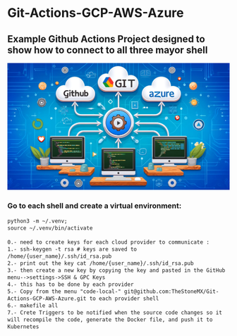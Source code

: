 # Git-Actions-GCP-AWS-Azure
## Example Github Actions Project designed to show how to connect to all three mayor shell



![GitActions](https://github.com/TheStoneMX/Git-Actions-GCP-AWS-Azure/blob/1c5a47ef8d601eed2a7fa2be88cb3be661fa9a3a/%20An%20illustration%20of%20continuous%20integration%20with%20Git%20actions%20connecting%20the%20three%20major%20cloud%20platforms_%20Google%20Cloud%20Platform%20(GCP)%2C%20Amazon%20Web%20Service.webp)


### Go to each shell and create a virtual environment: 
    python3 -m ~/.venv; 
    source ~/.venv/bin/activate

    0.- need to create keys for each cloud provider to communicate :
    1.- ssh-keygen -t rsa # keys are saved to /home/{user_name}/.ssh/id_rsa.pub
    2.- print out the key cat /home/{user_name}/.ssh/id_rsa.pub
    3.- then create a new key by copying the key and pasted in the GitHub menu-->settings->SSH & GPC Keys
    4.- this has to be done by each provider
    5.- Copy from the menu "code-local-" git@github.com:TheStoneMX/Git-Actions-GCP-AWS-Azure.git to each provider shell
    6.- makefile all
    7.- Crete Triggers to be notified when the source code changes so it will recompile the code, generate the Docker file, and push it to Kubernetes
    
